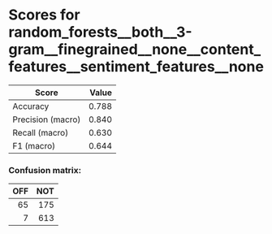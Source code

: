 # Scores for random_forests__both__3-gram__finegrained__none__content_features__sentiment_features__none
|      Score      |Value|
|-----------------|----:|
|Accuracy         |0.788|
|Precision (macro)|0.840|
|Recall (macro)   |0.630|
|F1 (macro)       |0.644|

### Confusion matrix:
|OFF|NOT|
|--:|--:|
| 65|175|
|  7|613|
